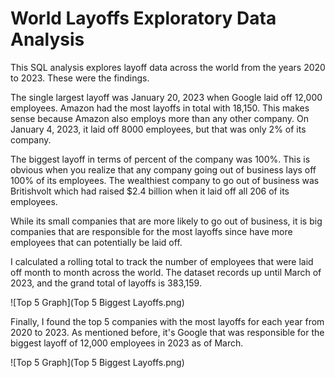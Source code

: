 # World Layoffs Exploratory Data Analysis

This SQL analysis explores layoff data across the world from the years 2020 to 2023. These were the findings.

The single largest layoff was January 20, 2023 when Google laid off 12,000 employees. Amazon had the most layoffs in total with 18,150. This makes sense because Amazon also employs more than any other company. On January 4, 2023, it laid off 8000 employees, but that was only 2% of its company.

The biggest layoff in terms of percent of the company was 100%. This is obvious when you realize that any company going out of business lays off 100% of its employees. The wealthiest company to go out of business was Britishvolt which had raised $2.4 billion when it laid off all 206 of its employees.

While its small companies that are more likely to go out of business, it is big companies that are responsible for the most layoffs since have more employees that can potentially be laid off.

I calculated a rolling total to track the number of employees that were laid off month to month across the world. The dataset records up until March of 2023, and the grand total of layoffs is 383,159.

![Top 5 Graph](Top 5 Biggest Layoffs.png)

Finally, I found the top 5 companies with the most layoffs for each year from 2020 to 2023. As mentioned before, it's Google that was responsible for the biggest layoff of 12,000 employees in 2023 as of March.

![Top 5 Graph](Top 5 Biggest Layoffs.png)
